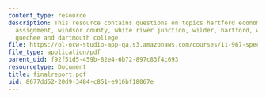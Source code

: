 ```yaml
---
content_type: resource
description: This resource contains questions on topics hartford economic profile
  assignment, windsor county, white river junction, wilder, hartford, west hartford,
  quechee and dartmouth college.
file: https://ol-ocw-studio-app-qa.s3.amazonaws.com/courses/11-967-special-studies-in-urban-studies-and-planning-economic-development-planning-skills-january-iap-2007/8677dd5220d93484c851e916bf18067e_finalreport.pdf
file_type: application/pdf
parent_uid: f92f51d5-459b-82e4-6b72-897c83f4c693
resourcetype: Document
title: finalreport.pdf
uid: 8677dd52-20d9-3484-c851-e916bf18067e
---
```

